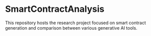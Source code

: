 # SmartContractAnalysis
This repository hosts the research project focused on smart contract generation and comparison between various generative AI tools.
